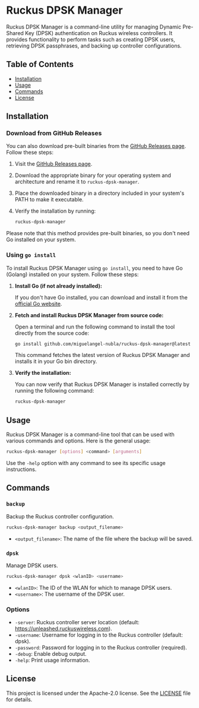 # Ruckus DPSK Manager

Ruckus DPSK Manager is a command-line utility for managing Dynamic Pre-Shared Key (DPSK) authentication on Ruckus wireless controllers. It provides functionality to perform tasks such as creating DPSK users, retrieving DPSK passphrases, and backing up controller configurations.

## Table of Contents

- [Installation](#installation)
- [Usage](#usage)
- [Commands](#commands)
- [License](#license)

## Installation

### Download from GitHub Releases

You can also download pre-built binaries from the [GitHub Releases page](https://github.com/miguelangel-nubla/ruckus-dpsk-manager/releases). Follow these steps:

1. Visit the [GitHub Releases page](https://github.com/miguelangel-nubla/ruckus-dpsk-manager/releases).

2. Download the appropriate binary for your operating system and architecture and rename it to `ruckus-dpsk-manager`.

3. Place the downloaded binary in a directory included in your system's PATH to make it executable.

4. Verify the installation by running:

   ```bash
   ruckus-dpsk-manager
   ```

Please note that this method provides pre-built binaries, so you don't need Go installed on your system.

### Using `go install`

To install Ruckus DPSK Manager using `go install`, you need to have Go (Golang) installed on your system. Follow these steps:

1. **Install Go (if not already installed):**

   If you don't have Go installed, you can download and install it from the [official Go website](https://golang.org/dl/).

2. **Fetch and install Ruckus DPSK Manager from source code:**

   Open a terminal and run the following command to install the tool directly from the source code:

   ```bash
   go install github.com/miguelangel-nubla/ruckus-dpsk-manager@latest
   ```

   This command fetches the latest version of Ruckus DPSK Manager and installs it in your Go bin directory.

3. **Verify the installation:**

   You can now verify that Ruckus DPSK Manager is installed correctly by running the following command:

   ```bash
   ruckus-dpsk-manager
   ```
## Usage

Ruckus DPSK Manager is a command-line tool that can be used with various commands and options. Here is the general usage:

```bash
ruckus-dpsk-manager [options] <command> [arguments]
```

Use the `-help` option with any command to see its specific usage instructions.

## Commands

### `backup`

Backup the Ruckus controller configuration.

```bash
ruckus-dpsk-manager backup <output_filename>
```

- `<output_filename>`: The name of the file where the backup will be saved.

### `dpsk`

Manage DPSK users.

```bash
ruckus-dpsk-manager dpsk <wlanID> <username>
```

- `<wlanID>`: The ID of the WLAN for which to manage DPSK users.
- `<username>`: The username of the DPSK user.

### Options

- `-server`: Ruckus controller server location (default: https://unleashed.ruckuswireless.com).
- `-username`: Username for logging in to the Ruckus controller (default: dpsk).
- `-password`: Password for logging in to the Ruckus controller (required).
- `-debug`: Enable debug output.
- `-help`: Print usage information.

## License

This project is licensed under the Apache-2.0 license. See the [LICENSE](LICENSE) file for details.
